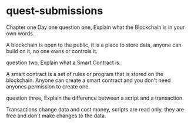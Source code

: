 # quest-submissions

Chapter one  Day one
 question one,  Explain what the Blockchain is in your own words.
 
 A blockchain is open to the public, it is a place to store data, anyone can build on it, no one owns or controls it.
 
 
 question two,  Explain what a Smart Contract is. 
 
 A smart contract is a set of rules or program that is stored on the blockchain.   Anyone can create a smart contract and you don't need anyones permission to create one.
 
 
 question three,  Explain the difference between a script and a transaction.
 
 Transactions change data and cost money, scripts are read only, they are free and don't make changes to the data.
